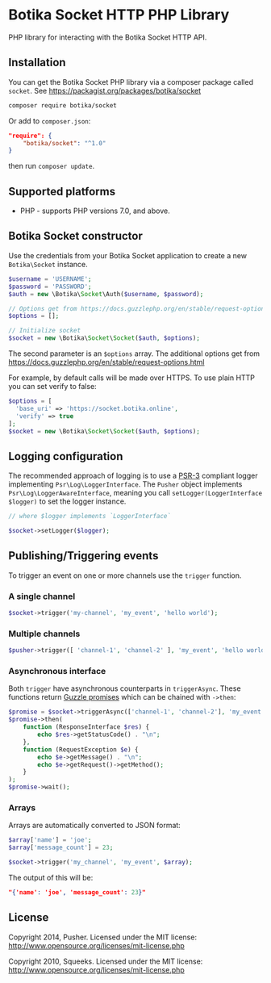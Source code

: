 # Botika Socket HTTP PHP Library

PHP library for interacting with the Botika Socket HTTP API.

## Installation

You can get the Botika Socket PHP library via a composer package called `socket`. See <https://packagist.org/packages/botika/socket>

```bash
composer require botika/socket
```

Or add to `composer.json`:

```json
"require": {
    "botika/socket": "^1.0"
}
```

then run `composer update`.

## Supported platforms

* PHP - supports PHP versions 7.0, and above.

## Botika Socket constructor

Use the credentials from your Botika Socket application to create a new `Botika\Socket` instance.

```php
$username = 'USERNAME';
$password = 'PASSWORD';
$auth = new \Botika\Socket\Auth($username, $password);

// Options get from https://docs.guzzlephp.org/en/stable/request-options.html
$options = [];

// Initialize socket
$socket = new \Botika\Socket\Socket($auth, $options);
```

The second parameter is an `$options` array. The additional options get from <https://docs.guzzlephp.org/en/stable/request-options.html>

For example, by default calls will be made over HTTPS. To use plain
HTTP you can set verify to false:

```php
$options = [
  'base_uri' => 'https://socket.botika.online',
  'verify' => true
];
$socket = new \Botika\Socket\Socket($auth, $options);
```

## Logging configuration

The recommended approach of logging is to use a
[PSR-3](https://github.com/php-fig/fig-standards/blob/master/accepted/PSR-3-logger-interface.md)
compliant logger implementing `Psr\Log\LoggerInterface`. The `Pusher` object
implements `Psr\Log\LoggerAwareInterface`, meaning you call
`setLogger(LoggerInterface $logger)` to set the logger instance.

```php
// where $logger implements `LoggerInterface`

$socket->setLogger($logger);
```

## Publishing/Triggering events

To trigger an event on one or more channels use the `trigger` function.

### A single channel

```php
$socket->trigger('my-channel', 'my_event', 'hello world');
```

### Multiple channels

```php
$pusher->trigger([ 'channel-1', 'channel-2' ], 'my_event', 'hello world');
```

### Asynchronous interface

Both `trigger` have asynchronous counterparts in `triggerAsync`. These functions return [Guzzle
promises](https://github.com/guzzle/promises) which can be chained
with `->then`:

```php
$promise = $socket->triggerAsync(['channel-1', 'channel-2'], 'my_event', 'hello world');
$promise->then(
    function (ResponseInterface $res) {
        echo $res->getStatusCode() . "\n";
    },
    function (RequestException $e) {
        echo $e->getMessage() . "\n";
        echo $e->getRequest()->getMethod();
    }
);
$promise->wait();
```

### Arrays

Arrays are automatically converted to JSON format:

```php
$array['name'] = 'joe';
$array['message_count'] = 23;

$socket->trigger('my_channel', 'my_event', $array);
```

The output of this will be:

```json
"{'name': 'joe', 'message_count': 23}"
```

## License

Copyright 2014, Pusher. Licensed under the MIT license:
<http://www.opensource.org/licenses/mit-license.php>

Copyright 2010, Squeeks. Licensed under the MIT license:
<http://www.opensource.org/licenses/mit-license.php>